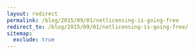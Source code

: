 ```yaml
---
layout: redirect
permalink: /blog/2015/09/01/netlicensing-is-going-free
redirect_to: /blog/2015/09/01/netlicensing-is-going-free/
sitemap:
  exclude: true
---
```

